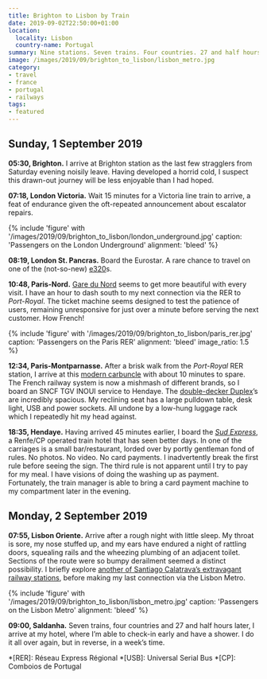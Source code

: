 ```yaml
---
title: Brighton to Lisbon by Train
date: 2019-09-02T22:50:00+01:00
location:
  locality: Lisbon
  country-name: Portugal
summary: Nine stations. Seven trains. Four countries. 27 and half hours.
image: /images/2019/09/brighton_to_lisbon/lisbon_metro.jpg
category:
- travel
- france
- portugal
- railways
tags:
- featured
---
```

## Sunday, 1 September 2019

**05:30, Brighton.** I arrive at Brighton station as the last few stragglers from Saturday evening noisily leave. Having developed a horrid cold, I suspect this drawn-out journey will be less enjoyable than I had hoped.

**07:18, London Victoria.** Wait 15 minutes for a Victoria line train to arrive, a feat of endurance given the oft-repeated announcement about escalator repairs.

{% include 'figure' with '/images/2019/09/brighton_to_lisbon/london_underground.jpg'
  caption: 'Passengers on the London Underground'
  alignment: 'bleed'
%}

**08:19, London St. Pancras.** Board the Eurostar. A rare chance to travel on one of the (not-so-new) [e320][1]s.

**10:48, Paris-Nord.** [Gare du Nord][2] seems to get more beautiful with every visit. I have an hour to dash south to my next connection via the <span lang="fr">RER</span> to *Port-Royal*. The ticket machine seems designed to test the patience of users, remaining unresponsive for just over a minute before serving the next customer. How French!

{% include 'figure' with '/images/2019/09/brighton_to_lisbon/paris_rer.jpg'
  caption: 'Passengers on the Paris RER'
  alignment: 'bleed'
  image_ratio: 1.5
%}

**12:34, Paris-Montparnasse.** After a brisk walk from the *Port-Royal* RER station, I arrive at this [modern carbuncle][3] with about 10 minutes to spare. The French railway system is now a mishmash of different brands, so I board an <span lang="fr">SNCF TGV INOUI</span> service to Hendaye. The [double-decker Duplex][4]’s are incredibly spacious. My reclining seat has a large pulldown table, desk light, USB and power sockets. All undone by a low-hung luggage rack which I repeatedly hit my head against.

**18:35, Hendaye.** Having arrived 45 minutes earlier, I board the [_Sud Express_][5], a <span lang="es">Renfe</span>/<span lang="pt">CP</span> operated train hotel that has seen better days. In one of the carriages is a small bar/restaurant, lorded over by portly gentleman fond of rules. No photos. No video. No card payments. I inadvertently break the first rule before seeing the sign. The third rule is not apparent until I try to pay for my meal. I have visions of doing the washing up as payment. Fortunately, the train manager is able to bring a card payment machine to my compartment later in the evening.

## Monday, 2 September 2019

**07:55, Lisbon Oriente.** Arrive after a rough night with little sleep. My throat is sore, my nose stuffed up, and my ears have endured a night of rattling doors, squealing rails and the wheezing plumbing of an adjacent toilet. Sections of the route were so bumpy derailment seemed a distinct possibility. I briefly explore [another of Santiago Calatrava’s extravagant railway stations][6], before making my last connection via the Lisbon Metro.

{% include 'figure' with '/images/2019/09/brighton_to_lisbon/lisbon_metro.jpg'
  caption: 'Passengers on the Lisbon Metro'
  alignment: 'bleed'
%}

**09:00, Saldanha.** Seven trains, four countries and 27 and half hours later, I arrive at my hotel, where I’m able to check-in early and have a shower. I do it all over again, but in reverse, in a week’s time.

[1]: https://en.wikipedia.org/wiki/British_Rail_Class_374
[2]: https://en.wikipedia.org/wiki/Gare_du_Nord
[3]: https://en.wikipedia.org/wiki/Gare_Montparnasse
[4]: https://en.wikipedia.org/wiki/SNCF_TGV_Duplex
[5]: https://en.wikipedia.org/wiki/Sud_Express
[6]: https://en.wikipedia.org/wiki/Gare_do_Oriente

*[RER]: Réseau Express Régional
*[USB]: Universal Serial Bus
*[CP]: Comboios de Portugal
